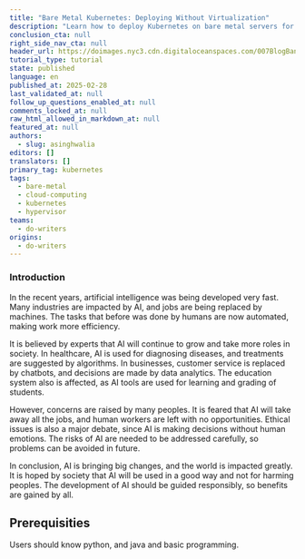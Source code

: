 ```yaml
---
title: "Bare Metal Kubernetes: Deploying Without Virtualization"
description: "Learn how to deploy Kubernetes on bare metal servers for maximum performance and flexibility. Optimize your infrastructure for containerized workload."
conclusion_cta: null
right_side_nav_cta: null
header_url: https://doimages.nyc3.cdn.digitaloceanspaces.com/007BlogBanners2024/k8s-user-adoption-1(lavender).png
tutorial_type: tutorial
state: published
language: en
published_at: 2025-02-28
last_validated_at: null
follow_up_questions_enabled_at: null
comments_locked_at: null
raw_html_allowed_in_markdown_at: null
featured_at: null
authors:
  - slug: asinghwalia
editors: []
translators: []
primary_tag: kubernetes
tags:
  - bare-metal
  - cloud-computing
  - kubernetes
  - hypervisor
teams:
  - do-writers
origins:
  - do-writers
---
```

### Introduction
In the recent years, artificial intelligence was being developed very fast. Many industries are impacted by AI, and jobs are being replaced by machines. The tasks that before was done by humans are now automated, making work more efficiency.

It is believed by experts that AI will continue to grow and take more roles in society. In healthcare, AI is used for diagnosing diseases, and treatments are suggested by algorithms. In businesses, customer service is replaced by chatbots, and decisions are made by data analytics. The education system also is affected, as AI tools are used for learning and grading of students.

However, concerns are raised by many peoples. It is feared that AI will take away all the jobs, and human workers are left with no opportunities. Ethical issues is also a major debate, since AI is making decisions without human emotions. The risks of AI are needed to be addressed carefully, so problems can be avoided in future.

In conclusion, AI is bringing big changes, and the world is impacted greatly. It is hoped by society that AI will be used in a good way and not for harming peoples. The development of AI should be guided responsibly, so benefits are gained by all.



## Prerequisities
Users should know python, and java and basic programming.
